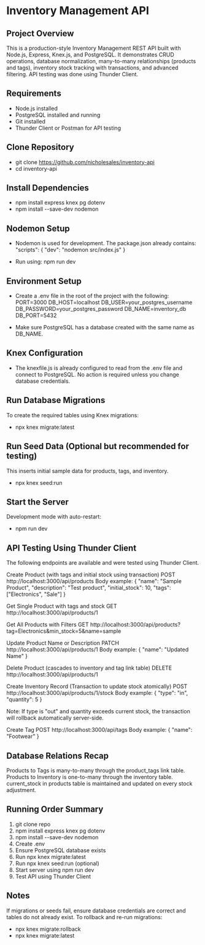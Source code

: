 # Inventory Management API

## Project Overview
This is a production-style Inventory Management REST API built with Node.js, Express, Knex.js, and PostgreSQL. It demonstrates CRUD operations, database normalization, many-to-many relationships (products and tags), inventory stock tracking with transactions, and advanced filtering. API testing was done using Thunder Client.

## Requirements
- Node.js installed
- PostgreSQL installed and running
- Git installed
- Thunder Client or Postman for API testing

## Clone Repository
- git clone <https://github.com/nicholesales/inventory-api>
- cd inventory-api

## Install Dependencies
- npm install express knex pg dotenv
- npm install --save-dev nodemon

## Nodemon Setup
- Nodemon is used for development. The package.json already contains:
"scripts": {
  "dev": "nodemon src/index.js"
}

- Run using:
npm run dev

## Environment Setup
- Create a .env file in the root of the project with the following:
PORT=3000
DB_HOST=localhost
DB_USER=your_postgres_username
DB_PASSWORD=your_postgres_password
DB_NAME=inventory_db
DB_PORT=5432

- Make sure PostgreSQL has a database created with the same name as DB_NAME.

## Knex Configuration
- The knexfile.js is already configured to read from the .env file and connect to PostgreSQL. No action is required unless you change database credentials.

## Run Database Migrations
To create the required tables using Knex migrations:
- npx knex migrate:latest

## Run Seed Data (Optional but recommended for testing)
This inserts initial sample data for products, tags, and inventory.
- npx knex seed:run

## Start the Server
Development mode with auto-restart:
- npm run dev

## API Testing Using Thunder Client
The following endpoints are available and were tested using Thunder Client.

Create Product (with tags and initial stock using transaction)
POST http://localhost:3000/api/products
Body example:
{
  "name": "Sample Product",
  "description": "Test product",
  "initial_stock": 10,
  "tags": ["Electronics", "Sale"]
}

Get Single Product with tags and stock
GET http://localhost:3000/api/products/1

Get All Products with Filters
GET http://localhost:3000/api/products?tag=Electronics&min_stock=5&name=sample

Update Product Name or Description
PATCH http://localhost:3000/api/products/1
Body example:
{
  "name": "Updated Name"
}

Delete Product (cascades to inventory and tag link table)
DELETE http://localhost:3000/api/products/1

Create Inventory Record (Transaction to update stock atomically)
POST http://localhost:3000/api/products/1/stock
Body example:
{
  "type": "in",
  "quantity": 5
}

Note: If type is "out" and quantity exceeds current stock, the transaction will rollback automatically server-side.

Create Tag
POST http://localhost:3000/api/tags
Body example:
{
  "name": "Footwear"
}

## Database Relations Recap
Products to Tags is many-to-many through the product_tags link table.
Products to Inventory is one-to-many through the inventory table.
current_stock in products table is maintained and updated on every stock adjustment.

## Running Order Summary
1. git clone repo
2. npm install express knex pg dotenv
3. npm install --save-dev nodemon
4. Create .env
5. Ensure PostgreSQL database exists
6. Run npx knex migrate:latest
7. Run npx knex seed:run (optional)
8. Start server using npm run dev
9. Test API using Thunder Client

## Notes
If migrations or seeds fail, ensure database credentials are correct and tables do not already exist. To rollback and re-run migrations:
- npx knex migrate:rollback
- npx knex migrate:latest

